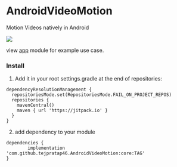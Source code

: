 # AndroidVideoMotion
Motion Videos natively in Android

[![](https://jitpack.io/v/tejpratap46/AndroidVideoMotion.svg)](https://jitpack.io/#tejpratap46/AndroidVideoMotion)

view [app](./app) module for example use case.

### Install
1. Add it in your root settings.gradle at the end of repositories:
```
dependencyResolutionManagement {
  repositoriesMode.set(RepositoriesMode.FAIL_ON_PROJECT_REPOS)
  repositories {
    mavenCentral()
    maven { url 'https://jitpack.io' }
  }
}
```
2. add dependency to your module
```
dependencies {
        implementation 'com.github.tejpratap46.AndroidVideoMotion:core:TAG'
}
```
